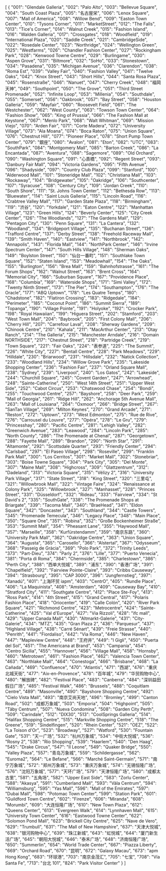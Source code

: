 [
  {
    "001": "Glendale Galleria", 
    "002": "Palo Alto", 
    "003": "Bellevue Square", 
    "004": "South Coast Plaza", 
    "005": "名古屋栄", 
    "006": "Lenox Square", 
    "007": "Mall of America", 
    "008": "Willow Bend", 
    "009": "Easton Town Center", 
    "010": "Tysons Corner", 
    "011": "MarketStreet", 
    "012": "The Falls", 
    "013": "Tice's Corner", 
    "014": "Walnut Creek", 
    "015": "Fashion Island", 
    "016": "Walden Galleria", 
    "017": "Crossgates", 
    "018": "Woodfield", 
    "019": "International Plaza", 
    "020": "Saddle Creek", 
    "021": "CambridgeSide", 
    "022": "Rosedale Center", 
    "023": "Northridge", 
    "024": "Wellington Green", 
    "025": "Westfarms", 
    "026": "Chandler Fashion Center", 
    "027": "Rockingham Park", 
    "028": "Kenwood Towne Centre", 
    "029": "Burlingame", 
    "030": "Aspen Grove", 
    "031": "Biltmore", 
    "032": "SoHo", 
    "033": "Stonestown", 
    "034": "Pasadena", 
    "035": "Michigan Avenue", 
    "036": "Clarendon", 
    "038": "Roma Est", 
    "039": "Valley Fair", 
    "040": "Fashion Valley", 
    "041": "Twelve Oaks", 
    "042": "Knox Street", 
    "043": "Short Hills", 
    "044": "Santa Rosa Plaza", 
    "045": "Rosenstraße", 
    "046": "Nanuet", 
    "047": "Cherry Creek", 
    "048": "福岡天神", 
    "049": "Southpoint", 
    "050": "The Grove", 
    "051": "Third Street Promenade", 
    "052": "Infinite Loop", 
    "053": "Millenia", 
    "054": "Southdale", 
    "055": "Somerset", 
    "056": "Oakbrook", 
    "057": "Bay Street", 
    "058": "Houston Galleria", 
    "059": "Mayfair", 
    "060": "Roosevelt Field", 
    "061": "The Westchester", 
    "062": "West County", 
    "063": "Towson Town Center", 
    "064": "Fashion Show", 
    "065": "King of Prussia", 
    "066": "The Fashion Mall at Keystone", 
    "067": "Menlo Park", 
    "068": "Walt Whitman", 
    "069": "Mission Viejo", 
    "070": "Arden Fair", 
    "071": "Corte Madera", 
    "072": "University Village", 
    "073": "Ala Moana", 
    "074": "Boca Raton", 
    "075": "Union Square", 
    "076": "Chestnut Hill", 
    "077": "Pioneer Place", 
    "078": "Short Pump Town Center", 
    "079": "銀座", 
    "080": "Avalon", 
    "081": "Eton", 
    "082": "UTC", 
    "083": "SouthPark", 
    "084": "Montgomery Mall", 
    "085": "Barton Creek", 
    "086": "La Encantada", 
    "087": "Aventura", 
    "088": "Sagemore", 
    "089": "Old Orchard", 
    "090": "Washington Square", 
    "091": "心斎橋", 
    "092": "Regent Street", 
    "093": "Danbury Fair Mall", 
    "094": "Victoria Gardens", 
    "095": "Fifth Avenue", 
    "096": "Shadyside", 
    "097": "Country Club Plaza", 
    "099": "Stanford",
    "100": "Alderwood Mall", 
    "101": "Stoneridge Mall", 
    "102": "Christiana Mall", 
    "103": "Rockaway", 
    "104": "Bridgewater", 
    "105": "Oakridge", 
    "106": "Southcenter", 
    "107": "Syracuse", 
    "108": "Century City", 
    "109": "Jordan Creek", 
    "110": "South Shore", 
    "111": "St. Johns Town Center", 
    "112": "Bethesda Row", 
    "113": "Bluewater", 
    "114": "Saint Louis Galleria", 
    "115": "Lincoln Road", 
    "116": "Crabtree Valley Mall", 
    "117": "Garden State Plaza", 
    "118": "Birmingham", 
    "119": "渋谷", 
    "120": "Yorkdale", 
    "121": "Eaton Centre", 
    "122": "Manhattan Village", 
    "123": "Green Hills", 
    "124": "Beverly Center", 
    "125": "City Creek Center", 
    "126": "The Woodlands", 
    "127": "The Gardens Mall", 
    "129": "Pentagon City", 
    "130": "Penn Square", 
    "131": "La Cantera", 
    "132": "Woodland", 
    "134": "Bridgeport Village", 
    "135": "Buchanan Street", 
    "136": "Trafford Centre", 
    "137": "Derby Street", 
    "138": "Freehold Raceway Mall", 
    "139": "Smith Haven", 
    "140": "Eastview", 
    "141": "Northbrook", 
    "142": "Annapolis", 
    "143": "Florida Mall", 
    "144": "NorthPark Center", 
    "146": "Irvine Spectrum Center", 
    "147": "South Hills Village", 
    "148": "Sherman Oaks", 
    "149": "Boylston Street", 
    "150": "仙台一番町", 
    "151": "Southlake Town Square", 
    "152": "Staten Island", 
    "153": "Meadowhall", 
    "154": "The Oaks", 
    "155": "Burlington", 
    "156": "Brea Mall", 
    "159": "Bahnhofstrasse", 
    "161": "The Forum Shops", 
    "162": "Walnut Street", 
    "163": "Brent Cross", 
    "164": "Memorial City", 
    "166": "Suburban Square", 
    "167": "Providence Place", 
    "168": "Columbia", 
    "169": "Waterside Shops", 
    "171": "Simi Valley", 
    "172": "Twenty Ninth Street", 
    "173": "The Pier", 
    "174": "Southampton", 
    "176": "The Oracle", 
    "177": "ABQ Uptown", 
    "178": "Les Quatre Temps", 
    "180": "Chadstone", 
    "182": "Flatiron Crossing", 
    "183": "Ridgedale", 
    "184": "Perimeter", 
    "185": "Coconut Point", 
    "186": "Summit Sierra", 
    "189": "Topanga", 
    "190": "Village Pointe", 
    "191": "Holyoke", 
    "192": "Crocker Park", 
    "198": "Royal Hawaiian", 
    "199": "Higuera Street", 
    "202": "Stamford", 
    "203": "West Town Mall", 
    "204": "Baybrook", 
    "205": "First Colony Mall", 
    "206": "Cherry Hill", 
    "207": "Carrefour Laval", 
    "208": "Sherway Gardens", 
    "209": "Chinook Centre", 
    "210": "Kahala", 
    "211": "MacArthur Center", 
    "213": "Otay Ranch", 
    "214": "The Galleria", 
    "215": "Manchester Arndale", 
    "216": "Domain NORTHSIDE", 
    "217": "Chestnut Street", 
    "218": "Partridge Creek", 
    "219": "Town Square", 
    "221": "Fair Oaks", 
    "224": "表参道", 
    "225": "The Summit", 
    "226": "White City", 
    "227": "Bentall Centre", 
    "228": "Park Meadows", 
    "229": "Hilldale", 
    "230": "Briarwood", 
    "231": "Hillsdale", 
    "232": "Natick Collection", 
    "233": "Woodland Hills", 
    "234": "Willow Grove Park", 
    "235": "Lakeside Shopping Center", 
    "236": "Fashion Fair", 
    "237": "Orland Square Mall", 
    "238": "Sydney", 
    "239": "Liverpool", 
    "240": "Los Gatos", 
    "242": "Lakeside", 
    "244": "Churchill Square", 
    "245": "Covent Garden", 
    "247": "Arrowhead", 
    "248": "Sainte-Catherine", 
    "250": "West 14th Street", 
    "251": "Upper West Side", 
    "252": "Cabot Circus", 
    "253": "Chatswood Chase", 
    "254": "Bondi", 
    "255": "Touchwood Centre", 
    "257": "Bayshore", 
    "258": "Deer Park", 
    "259": "Mall of Georgia", 
    "261": "Ridge Hill", 
    "262": "Anchorage 5th Avenue Mall", 
    "263": "Mall of Louisiana", 
    "264": "Oxmoor", 
    "266": "Bridge Street", 
    "267": "SanTan Village", 
    "269": "Milton Keynes", 
    "270": "Grand Arcade", 
    "271": "Reston", 
    "272": "Uptown", 
    "273": "West Edmonton", 
    "275": "Rue de Rive", 
    "276": "Carrousel du Louvre", 
    "277": "Opéra", 
    "278": "Le Gru", 
    "279": "Princesshay", 
    "280": "Pacific Centre", 
    "281": "Lehigh Valley", 
    "282": "Greenwich Avenue", 
    "283": "Leawood", 
    "284": "Lincoln Park", 
    "285": "North County", 
    "286": "The Promenade at Chenal", 
    "287": "Georgetown", 
    "288": "Fayette Mall", 
    "289": "Brandon", 
    "290": "North Star", 
    "291": "Altamonte", 
    "292": "Scottsdale Quarter", 
    "293": "Friendly Center", 
    "294": "Carlsbad", 
    "297": "El Paseo Village", 
    "298": "Roseville", 
    "299": "Franklin Park Mall", 
    "300": "Los Cerritos", 
    "301": "Market Mall", 
    "302": "Stonebriar", 
    "303": "Boise Towne Square", 
    "304": "Park City", 
    "305": "Del Monte", 
    "307": "Maine Mall", 
    "308": "Highcross", 
    "309": "Glattzentrum", 
    "312": "Dadeland", 
    "313": "Victoria Square", 
    "315": "Vélizy 2", 
    "316": "University Park Village", 
    "317": "State Street", 
    "318": "King Street", 
    "320": "三里屯", 
    "321": "Willowbrook Mall", 
    "322": "Vintage Faire", 
    "324": "Renaissance at Colony Park", 
    "325": "Willowbrook", 
    "327": "Manhasset", 
    "328": "Princes Street", 
    "331": "Düsseldorf", 
    "332": "Rideau", 
    "333": "Fairview", 
    "334": "St David's 2", 
    "335": "SouthGate", 
    "338": "The Promenade Shops at Briargate", 
    "339": "Tacoma Mall", 
    "340": "BraeHead", 
    "341": "Eldon Square", 
    "342": "Doncaster", 
    "343": "Southland", 
    "344": "Castle Towers", 
    "345": "Promenade Temecula", 
    "346": "Legacy Place", 
    "348": "Main Place", 
    "350": "Square One", 
    "351": "Robina", 
    "352": "Große Bockenheimer Straße", 
    "353": "Summit Mall", 
    "354": "Pheasant Lane", 
    "355": "Haywood Mall", 
    "357": "Marseille", 
    "358": "Kurfürstendamm", 
    "359": "南京东路", 
    "360": "University Park Mall", 
    "362": "Oakridge Centre", 
    "363": "Union Square", 
    "364": "Augusta", 
    "365": "Carosello", 
    "366": "Alstertal", 
    "367": "Odysseum", 
    "368": "Passeig de Gràcia", 
    "369": "Polo Park", 
    "372": "Trinity Leeds", 
    "373": "Part-Dieu", 
    "374": "Parly 2", 
    "376": "Lille", 
    "377": "Puerto Venecia", 
    "381": "Porta di Roma", 
    "384": "Chermside", 
    "385": "Charlestown", 
    "386": "Perth City", 
    "388": "西单大悦城", 
    "389": "浦东", 
    "390": "香港广场", 
    "391": "Chapelfield", 
    "392": "Fairview Pointe-Claire", 
    "393": "Cribbs Causeway", 
    "394": "Strasbourg", 
    "395": "CAP 3000", 
    "396": "Jungfernstieg", 
    "397": "Xanadú", 
    "401": "上海环贸 iapm", 
    "403": "CentrO", 
    "405": "Rundle Place", 
    "406": "La Maquinista", 
    "408": "Amsterdam", 
    "409": "Causeway Bay", 
    "410": "Stratford City", 
    "411": "Southgate Centre", 
    "412": "Place Ste-Foy", 
    "413": "Ross Park", 
    "414": "4th Street", 
    "415": "Grand Central", 
    "417": "Polaris Fashion Place", 
    "418": "Oriocenter", 
    "419": "Calle Colón", 
    "420": "River Park Square", 
    "421": "Richmond Centre", 
    "423": "Metrocentre", 
    "424": "Sainte-Catherine", 
    "425": "Val d'Europe", 
    "427": "Via Rizzoli", 
    "428": "ifc mall", 
    "429": "Upper Canada Mall", 
    "430": "Altmarkt-Galerie", 
    "431": "City-Galerie", 
    "434": "MTZ", 
    "435": "Gran Plaza 2", 
    "436": "Parquesur", 
    "437": "Highland Village", 
    "438": "Carré Sénart", 
    "439": "Freie Strasse", 
    "440": "Penrith", 
    "441": "Fiordaliso", 
    "442": "Via Roma", 
    "446": "New Haven", 
    "447": "Mapleview Centre", 
    "448": "王府井", 
    "449": "I Gigli", 
    "450": "Puerta del Sol", 
    "451": "The Americana at Brand", 
    "453": "Campania", 
    "454": "Centro Sicilia", 
    "455": "Hannover", 
    "456": "Village Mall", 
    "458": "Hornsby", 
    "460": "Metrotown", 
    "461": "Fashion Place", 
    "462": "Valencia Town Center", 
    "463": "Northlake Mall", 
    "464": "Conestoga", 
    "466": "Brisbane", 
    "468": "La Cañada", 
    "469": "Confluence", 
    "470": "Atlantis", 
    "471": "西湖", 
    "476": "重庆北城天街", 
    "477": "Aix-en-Provence", 
    "478": "百年城", 
    "479": "华贸购物中心", 
    "480": "解放碑", 
    "482": "Festival Place", 
    "483": "Canberra", 
    "484": "深圳益田假日广场", 
    "485": "Festival Walk", 
    "486": "Brussels", 
    "488": "Coquitlam Centre", 
    "489": "Masonville", 
    "490": "Bayshore Shopping Centre", 
    "492": "Cielo Vista Mall", 
    "493": "南京艾尚天地", 
    "496": "Bromley", 
    "499": "Canton Road", 
    "502": "成都万象城", 
    "503": "Emporia", 
    "504": "Highpoint", 
    "505": "Täby Centrum", 
    "507": "Nueva Condomina", 
    "508": "Garden City Perth", 
    "509": "Carindale", 
    "512": "DIX30", 
    "513": "CoolSprings Galleria", 
    "514": "Halifax Shopping Centre", 
    "515": "Markville Shopping Centre", 
    "518": "The Greene", 
    "519": "Sindelfingen", 
    "520": "Rhein Center", 
    "521": "OEZ", 
    "522": "La Toison d'Or", 
    "523": "Broadway", 
    "527": "Watford", 
    "530": "Fountain Gate", 
    "531": "天一广场",
    "532": "杭州万象城", 
    "534": "中街大悦城", 
    "536": "Rosny 2", 
    "538": "Río Shopping", 
    "539": "Haarlem", 
    "540": "Den Haag", 
    "545": "Drake Circus", 
    "547": "Il Leone", 
    "549": "Quaker Bridge", 
    "550": "Valley Plaza", 
    "557": "青岛万象城", 
    "559": "Schildergasse",
    "562": "Euroma2", 
    "564": "Le Befane", 
    "566": "Marché Saint-Germain", 
    "571": "南宁万象城", 
    "572": "郑州万象城", 
    "573": "重庆万象城", 
    "574": "无锡恒隆广场", 
    "576": "沈阳万象城", 
    "577": "天环广场", 
    "579": "天津恒隆广场", 
    "580": "成都太古里", 
    "581": "五角场", 
    "582": "Upper East Side", 
    "583": "Zorlu Center", 
    "588": "Akasya", 
    "591": "Cumberland Mall", 
    "593": "Väla Centrum", 
    "594": "Williamsburg", 
    "595": "Yas Mall", 
    "596": "Mall of the Emirates", 
    "597": "Dubai Mall",
    "598": "Potomac Town Center", 
    "599": "Station Park", 
    "601": "Guildford Town Centre", 
    "602": "Firenze", 
    "606": "Miranda", 
    "608": "Morumbi", 
    "609": "大连恒隆广场", 
    "610": "New Town Plaza", 
    "612": "Queens Center", 
    "613": "Evergreen Walk", 
    "614": "Lynnhaven Mall", 
    "615": "University Town Center", 
    "616": "Eastwood Towne Center", 
    "622": "Solomon Pond Mall", 
    "623": "Brickell City Centre",
    "625": "Nave de Vero", 
    "629": "Trumbull", 
    "631": "The Mall of New Hampshire", 
    "637": "天津大悦城", 
    "638": "银河购物中心", 
    "639": "珠江新城", 
    "643": "虹悦城", 
    "644": "厦门新生活广场", 
    "645": "朝阳大悦城", 
    "646": "泰禾广场", 
    "648": "济南恒隆广场", 
    "650": "Summerlin", 
    "654": "World Trade Center", 
    "667": "Piazza Liberty",
    "669": "Orchard Road",
    "670": "昆明", 
    "672": "Galaxy Macau", 
    "673": "apm Hong Kong", 
    "683": "环球港", 
    "703": "南京金茂汇",
    "705": "七宝", 
    "708": "Vía Santa Fe",
    "713": "台北 101",
    "824": "Park Visitor Center"
  }
]
